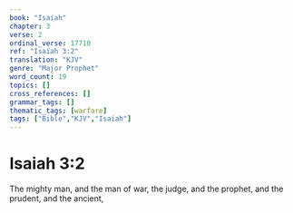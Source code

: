 ```yaml
---
book: "Isaiah"
chapter: 3
verse: 2
ordinal_verse: 17710
ref: "Isaiah 3:2"
translation: "KJV"
genre: "Major Prophet"
word_count: 19
topics: []
cross_references: []
grammar_tags: []
thematic_tags: [warfare]
tags: ["Bible","KJV","Isaiah"]
---
```


# Isaiah 3:2

The mighty man, and the man of war, the judge, and the prophet, and the prudent, and the ancient,
